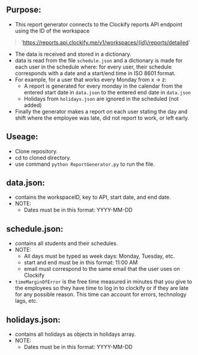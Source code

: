 ## Purpose:
- This report generator connects to the Clockify reports API endpoint using the ID of the workspace
> 'https://reports.api.clockify.me/v1/workspaces/{id}/reports/detailed'
- The data is received and stored in a dictionary.
- data is read from the file ``` schedule.json ``` and a dictionary is made for each user in the schedule
where: for every user, their schedule corresponds with a date and a start/end time in ISO 8601 format.
- For example, for a user that works every Monday from x -> z:
	- A report is generated for every monday in the calendar from the entered start date in ``` data.json ``` to the entered end date in ``` data.json ```
	- Holidays from ``` holidays.json ``` are ignored in the scheduled (not added)
- Finally the generator makes a report on each user stating the day and shift where the employee was late, did not report to work, or left early.

## Useage:
- Clone repository.
- cd to cloned directory.
- use command ``` python ReportGenerator.py ``` to run the file.

## data.json:
- contains the workspaceID, key to API, start date, and end date.
- NOTE:
	- Dates must be in this format: YYYY-MM-DD

## schedule.json:
- contains all students and their schedules.
- NOTE:
	- All days must be typed as week days: Monday, Tuesday, etc.
	- start and end must be in this format: 11:00 AM
	- email must correspond to the same email that the user uses on Clockify
- ```timeMarginOfError``` is the free time measured in minutes that you give to the employees so they have time to log in to clockify or if they are late for any possible reason.
This time can account for errors, technology lags, etc.

## holidays.json:
- contains all holidays as objects in holidays array.
- NOTE:
	- Dates must be in this format: YYYY-MM-DD